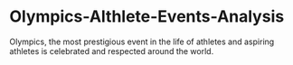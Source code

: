 # Olympics-Althlete-Events-Analysis
Olympics, the most prestigious event in the life of athletes and aspiring athletes is celebrated and respected around the world. 
